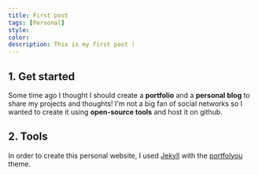 ```yaml
---
title: First post
tags: [Personal]
style: 
color: 
description: This is my first post !
---
```



## 1. Get started

Some time ago I thought I should create a **portfolio** and a **personal blog** to share my projects and thoughts!
I'm not a big fan of social networks so I wanted to create it using **open-source tools** and host it on github.

## 2. Tools

In order to create this personal website, I used [Jekyll](https://jekyllrb.com/) with the [portfolyou](https://github.com/YoussefRaafatNasry/portfolYOU) theme.
